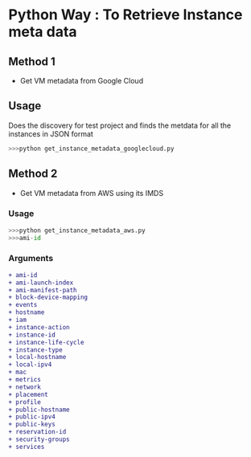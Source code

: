 # Python Way : To Retrieve Instance meta data
## Method 1
- Get VM metadata from Google Cloud
## Usage
Does the discovery for test project and finds the metdata for all the instances in JSON format
```python 
>>>python get_instance_metadata_googlecloud.py
```


## Method 2
- Get VM metadata from AWS using its IMDS
### Usage
```python
>>>python get_instance_metadata_aws.py
>>>ami-id
```
### Arguments
```diff
+ ami-id
+ ami-launch-index
+ ami-manifest-path
+ block-device-mapping
+ events
+ hostname
+ iam
+ instance-action
+ instance-id
+ instance-life-cycle
+ instance-type
+ local-hostname
+ local-ipv4
+ mac
+ metrics
+ network
+ placement
+ profile
+ public-hostname
+ public-ipv4
+ public-keys
+ reservation-id
+ security-groups
+ services
```



